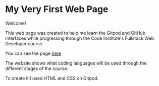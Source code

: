 # My Very First Web Page

Welcome!

This web page was created to help me learn the Gitpod and GitHub interfaces while progressing through the Code Institute's Fullstack Web Developer course.

You can see the page [here](https://angela6gr.github.io/my-full-template/index.html)

The website shows what coding languages will be used through the different stages of the course.

To create it I used HTML and CSS on Gitpod.